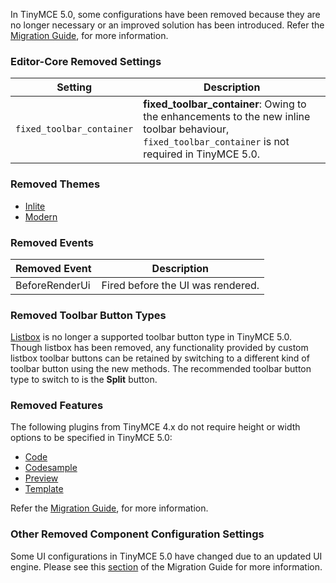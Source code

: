
In TinyMCE 5.0, some configurations have been removed because they are no longer necessary or an improved solution has been introduced. Refer the [Migration Guide]({{site.baseurl}}/migrating-from-4x/), for more information.

### Editor-Core Removed Settings

| **Setting** | **Description** |
| ----------- | --------------- |
| `fixed_toolbar_container` | **fixed_toolbar_container**: Owing to the enhancements to the new inline toolbar behaviour, `fixed_toolbar_container` is not required in TinyMCE 5.0. |

### Removed Themes

* [Inlite]({{site.baseurl}}/migration-from-4x/#inlite)
* [Modern]({{site.baseurl}}/migration-from-4x/#modern)

### Removed Events

| **Removed Event** | **Description**|
| ----------------- | -------------- |
| BeforeRenderUi | Fired before the UI was rendered. |

### Removed Toolbar Button Types

[Listbox](https://www.tiny.cloud/docs/demo/custom-toolbar-listbox/) is no longer a supported toolbar button type in TinyMCE 5.0. Though listbox has been removed, any functionality provided by custom listbox toolbar buttons can be retained by switching to a different kind of toolbar button using the new methods. The recommended toolbar button type to switch to is the **Split** button.

### Removed Features

The following plugins from TinyMCE 4.x do not require height or width options to be specified in TinyMCE 5.0:

* [Code]({{site.baseurl}}/plugins/code/)
* [Codesample]({{site.baseurl}}plugins/codesample/)
* [Preview]({{site.baseurl}}plugins/preview/)
* [Template]({{site.baseurl}}plugins/template/)

Refer the [Migration Guide]({{site.baseurl}}/migrating-from-4x/), for more information.

### Other Removed Component Configuration Settings

Some UI configurations in TinyMCE 5.0 have changed due to an updated UI engine. Please see this [section]({{site.baseurl}}/migrating-from-4x/#otherremovedcomponentconfigurationsettings) of the Migration Guide for more information.
